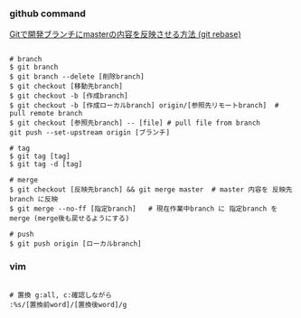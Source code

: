 ### github command
<a href="https://qiita.com/Iyutaka/items/248ebc0a0cc4ba8cb911v">Gitで開発ブランチにmasterの内容を反映させる方法 (git rebase)</a>
```code

# branch
$ git branch
$ git branch --delete [削除branch]
$ git checkout [移動先branch]
$ git checkout -b [作成branch]
$ git checkout -b [作成ローカルbranch] origin/[参照先リモートbranch]  # pull remote branch
$ git checkout [参照先branch] -- [file] # pull file from branch
git push --set-upstream origin [ブランチ]

# tag
$ git tag [tag]
$ git tag -d [tag]

# merge
$ git checkout [反映先branch] && git merge master  # master 内容を 反映先branch に反映
$ git merge --no-ff [指定branch]   # 現在作業中branch に 指定branch を merge (merge後も戻せるようにする)

# push
$ git push origin [ローカルbranch]
```

### vim
```code

# 置換 g:all, c:確認しながら
:%s/[置換前word]/[置換後word]/g
```
